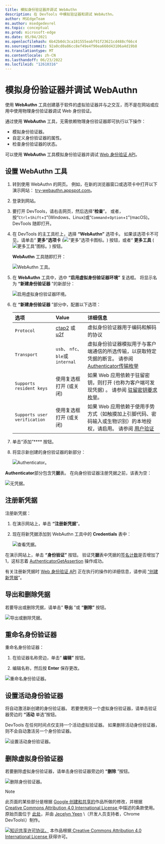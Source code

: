 ```yaml
---
title: 模拟身份验证器并调试 WebAuthn
description: 在 DevTools 中模拟验证器和调试 WebAuthn。
author: MSEdgeTeam
ms.author: msedgedevrel
ms.topic: conceptual
ms.prod: microsoft-edge
ms.date: 05/04/2021
ms.openlocfilehash: 6b42b0dc3ca181555eabf91f23621cd488cf66c4
ms.sourcegitcommit: 92a0cd0a86cc8ef49e4f90ea660d43106a4d19b8
ms.translationtype: MT
ms.contentlocale: zh-CN
ms.lasthandoff: 06/23/2022
ms.locfileid: "12610316"
---
```

# <a name="emulate-authenticators-and-debug-webauthn"></a>模拟身份验证器并调试 WebAuthn

<!--todo: remove notice at bottom, or add notice here?-->

使用 **WebAuthn** 工具创建基于软件的虚拟验证器并与之交互，而不是在网站或应用中使用物理身份验证器调试 Web 身份验证。

通过使用 **WebAuthn** 工具，无需依赖物理身份验证器即可执行以下操作：

*  模拟身份验证器。
*  自定义身份验证器的属性。
*  检查身份验证器的状态。

可以使用 **WebAuthn** 工具模拟身份验证器并调试 [Web 身份验证 API](https://w3c.github.io/webauthn)。

<!-- For real-time updates on this feature in the Chromium open-source project, see Issue [#1034663](https://crbug.com/1034663). -->


<!-- ====================================================================== -->
## <a name="set-up-the-webauthn-tool"></a>设置 WebAuthn 工具

1. 转到使用 WebAuthn 的网页。  例如，在新的浏览器窗口或选项卡中打开以下演示网站： [try-webauthn.appspot.com](https://try-webauthn.appspot.com/)。

1. 登录到网站。

1. 要打开 DevTools，请右击网页，然后选择“**检查**”。  或者，按“`Ctrl`+`Shift`+`I`”(Windows、Linux)或“`Command`+`Option`+`I`”(macOS)。  DevTools 随即打开。

1. 在 DevTools 的主工具栏上，选择 **“WebAuthn”** 选项卡。 如果该选项卡不可见，请单击“ **更多”选项卡** (![“更多”选项卡图标。](../media/more-tabs-icon-light-theme.png)) 按钮，或者“ **更多工具** (![更多工具”图标。](../media/more-tools-icon-light-theme.png)) 按钮。

   **WebAuthn** 工具随即打开：

   ![WebAuthn 工具。](../media/webauthn-webauthn-tab.msft.png)

1. 在 **WebAuthn** 工具中，选中 **“启用虚拟身份验证器环境”** 复选框。  将显示名为 **“新建身份验证器** ”的新部分：

   ![启用虚拟身份验证器环境。](../media/webauthn-enable-virtual-auth.msft.png)

1. 在 **“新建身份验证器** ”部分中，配置以下选项：

    | 选项 | Value | 详细信息 |
    |:--- |:--- |:--- |
    | `Protocol` | [ctap2](https://fidoalliance.org/specs/fido-v2.0-id-20180227/fido-client-to-authenticator-protocol-v2.0-id-20180227.html) 或 [u2f](https://fidoalliance.org/specs/fido-u2f-v1.2-ps-20170411/fido-u2f-overview-v1.2-ps-20170411.html) | 虚拟身份验证器用于编码和解码的协议 |
    | `Transport` |   `usb`、 `nfc`、 `ble`或 `internal` | 虚拟身份验证器模拟用于与客户端通信的所选传输，以获取特定凭据的断言。  请参阅[Authenticator传输枚举](https://w3c.github.io/webauthn#enum-transport) |
    |  `Supports resident keys` | 使用复选框打开 (或关闭)  | 如果 Web 应用依赖于驻留密钥，则打开 (也称为客户端可发现凭据) 。  请参阅 [驻留密钥要求枚举](https://w3c.github.io/webauthn#enum-residentKeyRequirement)。 |
    | `Supports user verification` | 使用复选框打开 (或关闭)  | 如果 Web 应用依赖于使用手势方式（如触摸加上引脚代码、密码输入或生物识别）的本地授权，请启用。  请参阅 [用户验证](https://w3c.github.io/webauthn#user-verification) |

1. 单击“添加”**** 按钮。

1. 将显示新创建的身份验证器的新部分：

   ![Authenticator。](../media/webauthn-authenticator.msft.png)

**Authenticator**部分包含凭**据**表。  在向身份验证器注册凭据之前，该表为空：

![无凭据。](../media/webauthn-no-cred.msft.png)


<!-- ====================================================================== -->
## <a name="register-a-new-credential"></a>注册新凭据

注册新凭据：

1. 在演示网站上，单击 **“注册新凭据**”。

1. 现在将新凭据添加到 WebAuthn 工具中的 **Credentials** 表中：

   ![查看凭据。](../media/webauthn-view-cred.msft.png)

在演示网站上，单击 **“身份验证”** 按钮。  验证凭**据**表中凭据的[签名计数](https://w3c.github.io/webauthn/#sctn-sign-counter)是否增加了 1，这标志着 [AuthenticatorGetAssertion](https://w3c.github.io/webauthn#authenticatorgetassertion) 操作成功。

有关注册新凭据时 [Web 身份验证 API](https://w3c.github.io/webauthn) 正在执行的操作的详细信息，请参阅 [“创建新凭据](https://w3c.github.io/webauthn#sctn-createCredential)”。


<!-- ====================================================================== -->
## <a name="export-and-remove-credentials"></a>导出和删除凭据

若要导出或删除凭据，请单击“ **导出** ”或 **“删除”** 按钮。

![导出或删除凭据。](../media/webauthn-export-remove.msft.png)


<!-- ====================================================================== -->
## <a name="rename-an-authenticator"></a>重命名身份验证器

重命名身份验证器：

1. 在验证器名称旁边，单击“ **编辑”** 按钮。

1. 编辑名称，然后按 **Enter** 保存更改。

![重命名身份验证器。](../media/webauthn-rename.msft.png)


<!-- ====================================================================== -->
## <a name="set-the-active-authenticator"></a>设置活动身份验证器

将自动激活新创建的身份验证器。  若要使用另一个虚拟身份验证器，请单击验证器旁边的 **“活动** 单选”按钮。

DevTools 在任何时间点仅支持一个活动虚拟验证器。  如果删除活动身份验证器，则不会自动激活另一个身份验证器。

![设置活动身份验证器。](../media/webauthn-set-active.msft.png)


<!-- ====================================================================== -->
## <a name="remove-a-virtual-authenticator"></a>删除虚拟身份验证器

若要删除虚拟身份验证器，请单击身份验证器旁边的 **“删除** ”按钮。

![删除身份验证器。](../media/webauthn-remove-authenticator.msft.png)


<!--todo: remove this notice, or add notice at top?-->

<!-- ====================================================================== -->
> [!NOTE]
> 此页面的某些部分是根据 [Google 创建和共享的](https://developers.google.com/terms/site-policies)作品所做的修改，并根据[ Creative Commons Attribution 4.0 International License ](https://creativecommons.org/licenses/by/4.0)中描述的条款使用。
> 原始页面位于 [此处](https://developer.chrome.com/docs/devtools/webauthn/)，并由 [Jecelyn Yeen](https://developers.google.com/web/resources/contributors#jecelyn-yeen)  \（开发人员支持者，Chrome DevTools\）制作。

[![知识共享许可协议。](https://i.creativecommons.org/l/by/4.0/88x31.png)](https://creativecommons.org/licenses/by/4.0)
本作品根据[ Creative Commons Attribution 4.0 International License ](https://creativecommons.org/licenses/by/4.0)获得许可。
